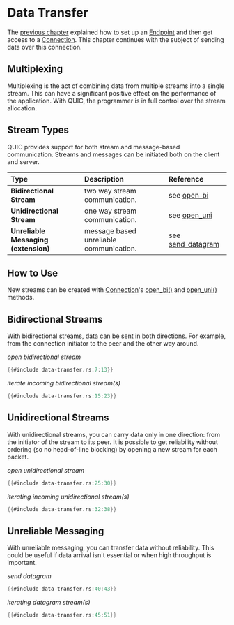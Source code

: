 # Data Transfer

The [previous chapter](set-up-connection.md) explained how to set up an [Endpoint][Endpoint]
and then get access to a [Connection][Connection].
This chapter continues with the subject of sending data over this connection.

## Multiplexing

Multiplexing is the act of combining data from multiple streams into a single stream. 
This can have a significant positive effect on the performance of the application. 
With QUIC, the programmer is in full control over the stream allocation.  
  
## Stream Types

QUIC provides support for both stream and message-based communication.
Streams and messages can be initiated both on the client and server.

| Type | Description | Reference |
| :----- | :----- | :----- |
| **Bidirectional Stream** | two way stream communication. | see [open_bi][open_bi] |
| **Unidirectional Stream** | one way stream communication. | see [open_uni][open_uni] |
| **Unreliable Messaging (extension)** | message based unreliable communication. | see [send_datagram][send_datagram] |

## How to Use

New streams can be created with [Connection][Connection]'s [open_bi()][open_bi] and
[open_uni()][open_uni] methods.

## Bidirectional Streams

With bidirectional streams, data can be sent in both directions. 
For example, from the connection initiator to the peer and the other way around.
 
*open bidirectional stream*

```rust
{{#include data-transfer.rs:7:13}}
```

*iterate incoming bidirectional stream(s)*

```rust
{{#include data-transfer.rs:15:23}}
```

## Unidirectional Streams 

With unidirectional streams, you can carry data only in one direction: from the initiator of the stream to its peer.
It is possible to get reliability without ordering (so no head-of-line blocking) by opening a new stream for each packet.

*open unidirectional stream*

```rust
{{#include data-transfer.rs:25:30}}
```

*iterating incoming unidirectional stream(s)*

```rust
{{#include data-transfer.rs:32:38}}
```

## Unreliable Messaging

With unreliable messaging, you can transfer data without reliability. 
This could be useful if data arrival isn't essential or when high throughput is important.

*send datagram*

```rust
{{#include data-transfer.rs:40:43}}
```

*iterating datagram stream(s)*

```rust
{{#include data-transfer.rs:45:51}}
```

[Endpoint]: https://docs.rs/quinn/latest/quinn/struct.Endpoint.html
[Connection]: https://docs.rs/quinn/latest/quinn/struct.Connection.html
[open_bi]: https://docs.rs/quinn/latest/quinn/struct.Connection.html#method.open_bi
[open_uni]: https://docs.rs/quinn/latest/quinn/struct.Connection.html#method.open_uni
[send_datagram]: https://docs.rs/quinn/latest/quinn/struct.Connection.html#method.send_datagram
